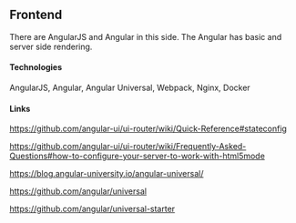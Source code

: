## Frontend

There are AngularJS and Angular in this side.
The Angular has basic and server side rendering.

#### Technologies

AngularJS, Angular, Angular Universal, Webpack, Nginx, Docker

#### Links

https://github.com/angular-ui/ui-router/wiki/Quick-Reference#stateconfig

https://github.com/angular-ui/ui-router/wiki/Frequently-Asked-Questions#how-to-configure-your-server-to-work-with-html5mode

https://blog.angular-university.io/angular-universal/

https://github.com/angular/universal

https://github.com/angular/universal-starter
